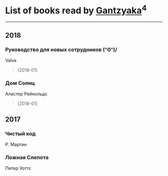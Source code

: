 # List of books read by [Gantzyaka](https://plus.google.com/113403981444089823417)<sup>4</sup>
---

## 2018

### Руководство для новых сотрудников \(^0^)/
Valve
> [2018-01] 


### Дом Солнц
Аластер Рейнольдс
> [2018-01] 



## 2017

### Чистый код
Р. Мартин


### Ложная Слепота
Питер Уоттс




